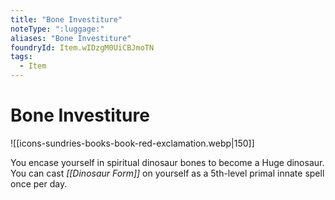 ```yaml
---
title: "Bone Investiture"
noteType: ":luggage:"
aliases: "Bone Investiture"
foundryId: Item.wIDzgM0UiCBJmoTN
tags:
  - Item
---
```


# Bone Investiture
![[icons-sundries-books-book-red-exclamation.webp|150]]

You encase yourself in spiritual dinosaur bones to become a Huge dinosaur. You can cast _[[Dinosaur Form]]_ on yourself as a 5th-level primal innate spell once per day.

